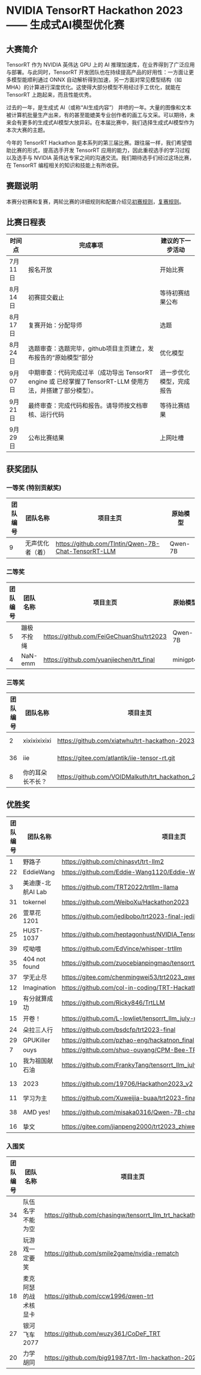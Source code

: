 # NVIDIA TensorRT Hackathon 2023 —— 生成式AI模型优化赛

## 大赛简介

TensorRT 作为 NVIDIA 英伟达 GPU 上的 AI 推理加速库，在业界得到了广泛应用与部署。与此同时，TensorRT 开发团队也在持续提高产品的好用性：一方面让更多模型能顺利通过 ONNX 自动解析得到加速，另一方面对常见模型结构（如 MHA）的计算进行深度优化。这使得大部分模型不用经过手工优化，就能在 TensorRT 上跑起来，而且性能优秀。

过去的一年，是生成式 AI（或称“AI生成内容”） 井喷的一年。大量的图像和文本被计算机批量生产出来，有的甚至能媲美专业创作者的画工与文采。可以期待，未来会有更多的生成式AI模型大放异彩。在本届比赛中，我们选择生成式AI模型作为本次大赛的主题。

今年的 TensorRT Hackathon 是本系列的第三届比赛。跟往届一样，我们希望借助比赛的形式，提高选手开发 TensorRT 应用的能力，因此重视选手的学习过程以及选手与 NVIDIA 英伟达专家之间的沟通交流。我们期待选手们经过这场比赛，在 TensorRT 编程相关的知识和技能上有所收获。

## 赛题说明

本赛分初赛和复赛，两轮比赛的详细规则和配置介绍见[初赛规则](https://github.com/NVIDIA/trt-samples-for-hackathon-cn/blob/master/Hackathon2023/preliminary_round.md)，[复赛规则](https://github.com/NVIDIA/trt-samples-for-hackathon-cn/blob/master/Hackathon2023/final_round.md)。

## 比赛日程表
|时间点|完成事项|建议的下一步活动|
|-|-|-|
|7月11日|报名开放|开始比赛|
|8月14日|初赛提交截止|等待初赛结果公布|
|8月17日|复赛开始：分配导师|选题|
|8月24日|选题审查：选题完毕，github项目主页建立，发布报告的“原始模型”部分|优化模型|
|9月07日|中期审查：代码完成过半（成功导出 TensorRT engine 或 已经掌握了TensorRT-LLM 使用方法，并搭建了部分模型）。|进一步优化模型，完成报告|
|9月21日|最终审查：完成代码和报告。请导师按文档审核、运行代码|等待比赛结果|
|9月29日|公布比赛结果|上网吐槽|

## 获奖团队

### 一等奖 (特别贡献奖)

|团队编号|团队名称|项目主页|原始模型|
|-|-|-|-|
|9|无声优化者（着）|https://github.com/Tlntin/Qwen-7B-Chat-TensorRT-LLM|Qwen-7B|

### 二等奖

|团队编号|团队名称|项目主页|原始模型|
|-|-|-|-|
|5|蹦极不拴绳|https://github.com/FeiGeChuanShu/trt2023|Qwen-7B|
|4|NaN-emm|https://github.com/yuanjiechen/trt_final|minigpt4|

### 三等奖

|团队编号|团队名称|项目主页|原始模型|
|-|-|-|-|
|2|xixixixixixi|https://github.com/xiatwhu/trt-hackathon-2023|gpt2-medium|
|36|iie|https://gitee.com/atlantik/iie-tensor-rt.git|Qwen-7B|
|8|你的耳朵长不长？|https://github.com/VOIDMalkuth/trt_hackathon_2023_final|Qwen-7B|

## 优胜奖

|团队编号|团队名称|项目主页|原始模型|
|-|-|-|-|
|1|野路子|https://github.com/chinasvt/trt-llm2|UniDiffuser|
|22|EddieWang|https://github.com/Eddie-Wang1120/Eddie-Wang-Hackthon2023|Whisper|
|3|美迪康-北航AI Lab|https://github.com/TRT2022/trtllm-llama|LLaMa|
|31|tokernel|https://github.com/WeiboXu/Hackathon2023|mpt-7B-65K|
|26|萱草花1201|https://github.com/jedibobo/trt2023-final-jedibobo|Galactica|
|25|HUST-1037|https://github.com/heptagonhust/NVIDIA_TensorRT_Hackathon_2023_Rematch|LLaMA-2 7B|
|39|哎呦喂|https://github.com/EdVince/whisper-trtllm|Whisper|
|35|404 not found|https://github.com/zuocebianpingmao/tensorrt_llm_july|Qwen-7B|
|37|学无止尽|https://gitee.com/chenmingwei53/trt2023_qwen7-b|Qwen-7B|
|12|Imagination|https://github.com/col-in-coding/TRT-Hackathon-2023-Final|SAM|
|19|有分就算成功|https://github.com/Ricky846/TrtLLM|DeciCoder-1b|
|15|开卷！|https://github.com/L-lowliet/tensorrt_llm_july-release-v1|cpm-bee|
|24|朵拉三人行|https://github.com/bsdcfp/trt2023-final|Aquila-7B|
|29|GPUKiller|https://github.com/pzhao-eng/hackatnon_final|camel-5b|
|7|ouys|https://github.com/shuo-ouyang/CPM-Bee-TRTLLM|CPM-Bee|
|10|我为祖国献石油|https://github.com/FrankyTang/tensorrt_llm_july-release-v1|UniAD|
|13|2023|https://github.com/19706/Hackathon2023_v2|WizardCoder-15B-V1.0|
|11|学习为主|https://github.com/Xuweijia-buaa/trt2023-final|viscpm|
|38|AMD yes!|https://github.com/misaka0316/Qwen-7B-chat-for-TRT-LLM|Qwen-7B-chat|
|16|挚文|https://gitee.com/jianpeng2000/trt2023_zhiwen_final|Qwen-7B|

### 入围奖
|团队编号|团队名称|项目主页|原始模型|
|-|-|-|-|
|34|队伍名字不能为空|https://github.com/chasingw/tensorrt_llm_trt_hackathon_2023|Qwen-7B|
|28|玩游戏一定要笑|https://github.com/smile2game/nvidia-rematch|llama|
|18|麦克阿瑟的战术核显卡|https://github.com/ccw1996/qwen-trt|通义千问|
|27|银河飞车2077|https://github.com/wuzy361/CoDeF_TRT|CoDeF|
|20|力学胡同|https://github.com/big91987/trt-llm-hackathon-2023|ziya-visual|
